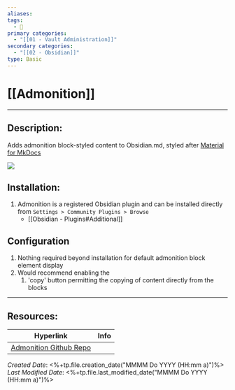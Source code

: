 ```yaml
---
aliases: 
tags:
  - 📝
primary categories:
  - "[[01 - Vault Administration]]"
secondary categories:
  - "[[02 - Obsidian]]"
type: Basic
---
```

# [[Admonition]]  
***

## Description:

Adds admonition block-styled content to Obsidian.md, styled after [Material for MkDocs](https://squidfunk.github.io/mkdocs-material/reference/admonitions/)

![](https://raw.githubusercontent.com/javalent/admonitions/master/publish/gifs/all.gif)

## Installation:

1. Admonition is a registered Obsidian plugin and can be installed directly from `Settings > Community Plugins > Browse`
	* [[Obsidian - Plugins#Additional]]

## Configuration
1. Nothing required beyond installation for default admonition block element display
2. Would recommend enabling the 
	1. 'copy' button permitting the copying of content directly from the blocks 
	
___

## Resources:

| Hyperlink                                                                     | Info |
| ----------------------------------------------------------------------------- | ---- |
| [Admonition Github Repo](https://github.com/valentine195/obsidian-admonition) |      |


_Created Date_: <%+tp.file.creation_date("MMMM Do YYYY (HH:mm a)")%>
_Last Modified Date_: <%+tp.file.last_modified_date("MMMM Do YYYY (HH:mm a)")%>
